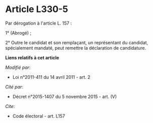 # Article L330-5

Par dérogation à l'article L. 157 : 

1° (Abrogé) ; 

2° Outre le candidat et son remplaçant, un représentant du candidat, spécialement mandaté, peut remettre la déclaration de
candidature.

**Liens relatifs à cet article**

_Modifié par_:

  - Loi n°2011-411 du 14 avril 2011 - art. 2

_Cité par_:

  - Décret n°2015-1407 du 5 novembre 2015 - art. (V)

_Cite_:

  - Code électoral - art. L157
